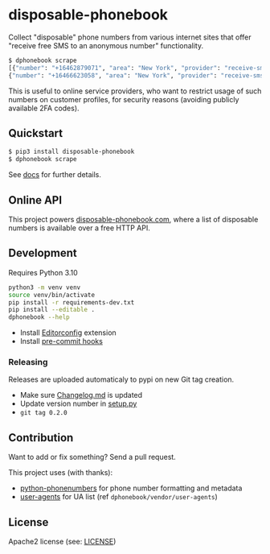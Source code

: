 # disposable-phonebook

Collect "disposable" phone numbers from various internet sites that offer
"receive free SMS to an anonymous number" functionality.

```bash
$ dphonebook scrape
[{"number": "+16462879071", "area": "New York", "provider": "receive-smss.com", "last_message": 1652437175, "last_checked": 1652438795},
{"number": "+16466623058", "area": "New York", "provider": "receive-smss.com", "last_message": 1652437776, "last_checked": 1652438796}]
```

This is useful to online service providers, who want to restrict usage of such numbers
on customer profiles, for security reasons (avoiding publicly available 2FA codes).

## Quickstart

```bash
$ pip3 install disposable-phonebook
$ dphonebook scrape
```

See [docs](https://anroots.github.io/disposable-phonebook/) for further details.

## Online API

This project powers [disposable-phonebook.com](https://disposable-phonebook.com), where
a list of disposable numbers is available over a free HTTP API.

## Development

Requires Python 3.10

```bash
python3 -m venv venv
source venv/bin/activate
pip install -r requirements-dev.txt
pip install --editable .
dphonebook --help
```

- Install [Editorconfig](https://marketplace.visualstudio.com/items?itemName=EditorConfig.EditorConfig) extension
- Install [pre-commit hooks](https://pre-commit.com/#install)

### Releasing

Releases are uploaded automaticaly to pypi on new Git tag creation.

- Make sure [Changelog.md](Changelog.md) is updated
- Update version number in [setup.py](setup.py)
- `git tag 0.2.0`

## Contribution

Want to add or fix something? Send a pull request.

This project uses (with thanks):

- [python-phonenumbers](https://github.com/daviddrysdale/python-phonenumbers) for phone number
  formatting and metadata
- [user-agents](https://github.com/intoli/user-agents) for UA list (ref `dphonebook/vendor/user-agents`)

## License

Apache2 license (see: [LICENSE](LICENSE))
